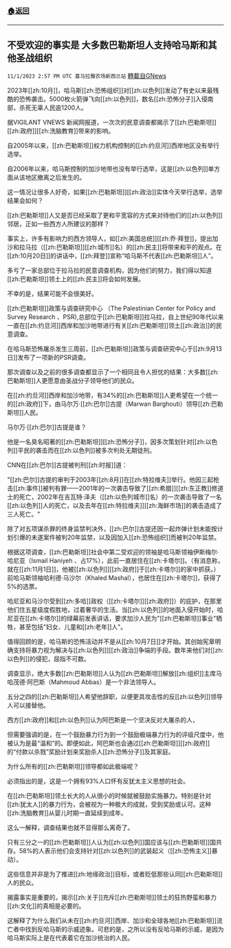 ###  [:house:返回](README.md)
---


## 不受欢迎的事实是 大多数巴勒斯坦人支持哈马斯和其他圣战组织
`11/1/2023 2:57 PM UTC 喜马拉雅农场新西兰站` [轉載自GNews](https://gnews.org/articles/1908921)

2023年[[zh:10月]]，哈马斯[[zh:恐怖组织]]对[[zh:以色列]]发动了有史以来最残酷的恐怖袭击。5000枚火箭弹飞向[[zh:以色列]]，数名[[zh:恐怖分子]]入侵南部，杀死无辜人民逾1200人。

据VIGILANT VNEWS 新闻网报道，一次次的民意调查都揭示了[[zh:巴勒斯坦]][[zh:政府]][[zh:洗脑教育]]带来的影响。

自2005年以来，[[zh:巴勒斯坦]]权力机构控制的[[zh:约旦河]]西岸地区没有举行选举。

自2006年以来，哈马斯控制的加沙地带也没有举行选举，这是[[zh:以色列]]单方面从该地区撤离之后发生的。

这一情况让很多人好奇，如果[[zh:巴勒斯坦]][[zh:政治]]实体今天举行选举，选举结果会如何？

[[zh:巴勒斯坦]]人又是否已经采取了更和平宽容的方式来对待他们的[[zh:以色列]]邻居，正如一些西方人所建议的那样？

事实上，许多有影响力的西方领导人，如[[zh:美国总统]][[zh:乔·拜登]]，提出加沙和拉马拉（[[zh:巴勒斯坦]][[zh:城市]]名）的[[zh:民主]]将带来和平的观点。在[[zh:10月20日]]的讲话中，[[zh:拜登]]宣称“哈马斯不代表[[zh:巴勒斯坦]]人”。

多亏了一家总部位于拉马拉的民意调查机构，因为他们的努力，我们得以知道[[zh:巴勒斯坦]]领土上的[[zh:民主]]将会如何发展。

不幸的是，结果可能不会很美好。

[[zh:巴勒斯坦]]政策与调查研究中心 （The Palestinian Center for Policy and Survey Research 、PSR),总部位于[[zh:巴勒斯坦]]拉马拉，自上世纪90年代以来一直在[[zh:约旦河]]西岸和加沙地带进行有关[[zh:巴勒斯坦]]领土[[zh:政治]]的民意调查。

在哈马斯恐怖屠杀发生三周前，[[zh:巴勒斯坦]]政策与调查研究中心于[[zh:9月13日]]发布了一项新的PSR调查。

那次调查以及之前的很多调查都显示了一个相同且令人担忧的结果：大多数[[zh:巴勒斯坦]]人更愿意由圣战分子领导他们的民众。

在[[zh:约旦河]]西岸和加沙地带，有34%的[[zh:巴勒斯坦]]人更希望在一个统一的[[zh:政府]]下，由马尔万·[[zh:巴尔]]古提（Marwan Barghouti）领导[[zh:巴勒斯坦]]人民。

马尔万·[[zh:巴尔]]古提是谁？

他是一名臭名昭著的[[zh:巴勒斯坦]][[zh:恐怖分子]]，因多次策划针对[[zh:以色列]]平民的袭击而在[[zh:以色列]]被多次判处无期徒刑。

CNN在[[zh:巴尔]]古提被判刑[[zh:时报]]道：

"[[zh:巴尔]]古提的审判于2003年[[zh:8月]]在[[zh:特拉维夫]]举行。他因三起枪击[[zh:事件]]被判有罪——2001年的一次袭击导致了[[zh:希腊]][[zh:东正教]]修道士的死亡，2002年在吉瓦特·泽夫（[[zh:以色列城市]]名）的一次袭击导致了一名[[zh:以色列]]人的死亡，以及去年在[[zh:特拉维夫]][[zh:海鲜市场]]的袭击造成了三人死亡。"

除了对五项谋杀罪的终身监禁判决外，[[zh:巴尔]]古提还因一起炸弹计划未能按计划引爆的未遂案件被判20年监禁，以及因加入[[zh:恐怖组织]]而被判20年监禁。

根据这项调查，[[zh:巴勒斯坦]]社会中第二受欢迎的领袖是哈马斯领袖伊斯梅尔·哈尼亚（Ismail Haniyeh 、占17%），此前一直居住在[[zh:卡塔尔]]。（有消息称，就在[[zh:11月1日]]，他被[[zh:以色列]][[zh:政府]]于[[zh:卡塔尔]]的家中抓获。）前哈马斯领袖哈利德·马沙尔（Khaled Mashal），也居住在[[zh:卡塔尔]]，获得了5%的选票。

哈尼亚和马沙尔受到[[zh:多哈]]政权（[[zh:卡塔尔]][[zh:政府]]）的庇护，在那里他们住五星级度假胜地，过着奢华的生活。当[[zh:以色列]]的地面入侵开始时，哈尼亚在[[zh:卡塔尔]]的绿幕前发表讲话，要求加沙人民为"[[zh:巴勒斯坦]]事业"牺牲，甚至包括"妇女、儿童和[[zh:老年]]人"。

值得回顾的是，哈马斯的恐怖活动并不是从[[zh:10月7日]]才开始。其创始宪章明确支持将暴力视为解决与[[zh:以色列]][[zh:政治]]争端的手段。数年来他们对[[zh:以色列]]的侵犯，屈指不可数。

调查显示，绝大多数[[zh:巴勒斯坦]]人认为[[zh:巴勒斯坦]]解放[[zh:组织]]主席马哈茂德·阿巴斯（Mahmoud Abbas）是一个非法领导人。

五分之四的[[zh:巴勒斯坦]]人希望他辞职，以便更具攻击性的反[[zh:以色列]]领导人可以接替他。

西方[[zh:政府]]和[[zh:以色列]]认为阿巴斯是一个坚决反对大屠杀的人，

但需要强调的是，在一个鼓励暴力行为到一个鼓励极端暴力行为的评级尺度中，他被认为是最“温和”的。即便如此，阿巴斯也会通过[[zh:巴勒斯坦]][[zh:政府]]的“付款以杀戮”奖励计划来奖励杀人[[zh:恐怖分子]]及其家庭。

为什么所有的[[zh:巴勒斯坦]]领导都如此极端呢？

必须指出的是，这是一个拥有93%人口怀有反犹太主义思想的社会。

在[[zh:巴勒斯坦]]领土长大的人从很小的时候就被鼓励实施暴力。特别是针对[[zh:犹太人]]的暴力行为，会被视为一种极大的成就，受到奖励或认可。这种[[zh:洗脑教育]]从婴儿时期一直延续到成年。

这么一解释，调查结果也就不显得那么离奇了。

只有三分之一的[[zh:巴勒斯坦]]人认为[[zh:以色列]]国应该与[[zh:巴勒斯坦]]国共存。58%的人表示他们会支持针对[[zh:以色列]]的武装起义（[[zh:恐怖主义]]暴动）。

这些信息并非是为了推进[[zh:地缘政治]]目标，或者贬低那些认同[[zh:巴勒斯坦]]人的民众。

揭露事实是重要的，揭示[[zh:关于]]充斥[[zh:巴勒斯坦]]领土的狂热野蛮和暴力[[zh:文化]]的真相是必要的。

这解释了为什么我们从未在[[zh:约旦河]]西岸、加沙和全球各地[[zh:巴勒斯坦]]流亡者中找到反哈马斯的示威迹象。可悲的是，之所以没有反哈马斯的示威，是因为哈马斯实际上是在代表着它在加沙统治的人民。
